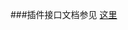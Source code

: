 

###插件接口文档参见 [这里](https://github.com/AppCanOpenSource/appcan-docs/blob/master/第三方SDK/uexEasemob/uexEasemob.md)